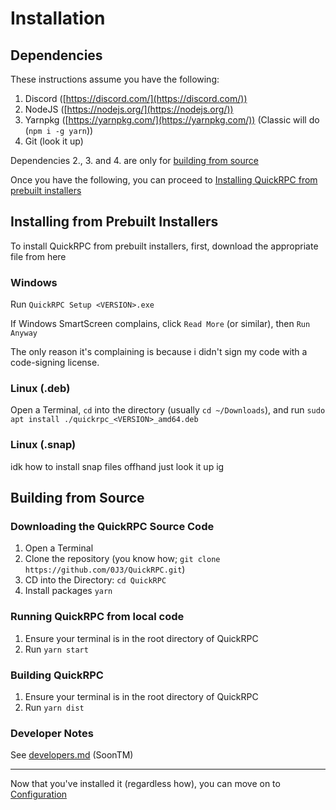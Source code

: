 # Installation

## Dependencies

These instructions assume you have the following:

1. Discord ([https://discord.com/](https://discord.com/))
2. NodeJS ([https://nodejs.org/](https://nodejs.org/))
3. Yarnpkg ([https://yarnpkg.com/](https://yarnpkg.com/)) (Classic will do (`npm i -g yarn`))
4. Git (look it up)

Dependencies 2., 3. and 4. are only for [building from source](#buildingfromsource)

Once you have the following, you can proceed to [Installing QuickRPC from prebuilt installers](#installingfromprebuiltinstallers)

## Installing from Prebuilt Installers

To install QuickRPC from prebuilt installers, first, download the appropriate file from <Link href="/download">here</Link>

### Windows

Run `QuickRPC Setup <VERSION>.exe`

If Windows SmartScreen complains, click `Read More` (or similar), then `Run Anyway`

The only reason it's complaining is because i didn't sign my code with a code-signing license.

### Linux (.deb)

Open a Terminal, `cd` into the directory (usually `cd ~/Downloads`), and run `sudo apt install ./quickrpc_<VERSION>_amd64.deb`

### Linux (.snap)

idk how to install snap files offhand just look it up ig

## Building from Source

### Downloading the QuickRPC Source Code

1. Open a Terminal
2. Clone the repository (you know how; `git clone https://github.com/0J3/QuickRPC.git`)
3. CD into the Directory: `cd QuickRPC`
4. Install packages `yarn`

### Running QuickRPC from local code

1. Ensure your terminal is in the root directory of QuickRPC
2. Run `yarn start`

### Building QuickRPC

1. Ensure your terminal is in the root directory of QuickRPC
2. Run `yarn dist`

### Developer Notes

See [developers.md](/developers.md) (SoonTM)

---

Now that you've installed it (regardless how), you can move on to [Configuration](/usage-guide#usingquickrpc)
